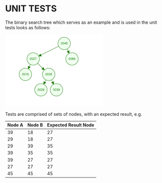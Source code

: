 # UNIT TESTS

The binary search tree which serves as an example and is used in the unit tests looks as follows:


![Image of BST](https://github.com/TobiasHallen/CS3012-Assignment-1/blob/master/Unit%20Testing/Binary%20Search%20Tree.PNG)

				
				
Tests are comprised of sets of nodes, with an expected result, e.g.

| Node A | Node B | Expected Result Node |
|--------|--------|----------------------|
| 39     | 18     | 27                   |
| 29     | 18     | 27                   |
| 29     | 39     | 35                   |
| 39     | 35     | 35                   |
| 39     | 27     | 27                   |
| 27     | 27     | 27                   |
| 45     | 45     | 45                   |


